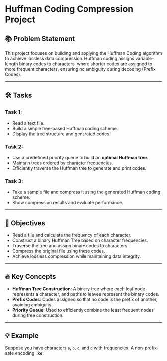 ﻿# Huffman Coding Compression Project

## 📚 Problem Statement

This project focuses on building and applying the Huffman Coding algorithm to achieve lossless data compression. Huffman coding assigns variable-length binary codes to characters, where shorter codes are assigned to more frequent characters, ensuring no ambiguity during decoding (Prefix Codes).

---

## 🛠️ Tasks

### Task 1: 
- Read a text file.
- Build a simple tree-based Huffman coding scheme.
- Display the tree structure and generated codes.

### Task 2:
- Use a predefined priority queue to build an **optimal Huffman tree**.
- Maintain trees ordered by character frequencies.
- Efficiently traverse the Huffman tree to generate and print codes.

### Task 3:
- Take a sample file and compress it using the generated Huffman coding scheme.
- Show compression results and evaluate performance.

---

## 🎯 Objectives

- Read a file and calculate the frequency of each character.
- Construct a binary Huffman Tree based on character frequencies.
- Traverse the tree and assign binary codes to characters.
- Compress the original file using these codes.
- Achieve lossless compression while maintaining data integrity.

---

## 🔥 Key Concepts

- **Huffman Tree Construction**: A binary tree where each leaf node represents a character, and paths to leaves represent the binary codes.
- **Prefix Codes**: Codes assigned so that no code is the prefix of another, avoiding ambiguity.
- **Priority Queue**: Used to efficiently combine the least frequent nodes during tree construction.

---

## 💡 Example

Suppose you have characters `a`, `b`, `c`, and `d` with frequencies. A non-prefix-safe encoding like:
